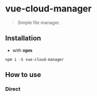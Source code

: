 # vue-cloud-manager

> Simple file manager.

## Installation

* with **npm**
```
npm i -S vue-cloud-manager
```

## How to use

### Direct <script> Include

> see ```examples/simple```

```html
<div id="app">
  <vue-cloud-manager/>
</div>

<script src="vue-cloud-manager.js"></script>
<script type="text/javascript">
    let data = { }
    vueCloudManager.vcmData = data
</script>
```

> ```data``` must be include **root** instance

```
data = { 
    id: 0,
    name: 'root name',
    createTime: '',
    createDate: '',
    modifiedTime: '',
    modifiedDate: '',
    owner: '',
    format: 'root',
    share: '',
    data: '',
    children: []
}
```

## Development

``` bash
# clone project
git clone https://github.com/VSymonenko/vue-cloud-manager.git

# go to folder
cd vue-cloud-manager

# install dependencies
npm install

# dev server with hot reload at localhost:8888
npm run dev

# dev server with hot reload and without dashboard
npm start

# build for production with minification
npm run build

# build for production and view the bundle analyzer report
npm run build --report

# run unit tests
npm run unit

# run e2e tests
npm run e2e

# run all tests
npm test
```

## License

[MIT](http://opensource.org/licenses/MIT)

Copyright (c) 2017-2018 VSymonenko